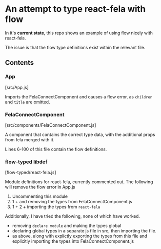 # An attempt to type react-fela with flow

In it's __current state__, this repo shows an example of using flow nicely
with react-fela.

The issue is that the flow type definitions exist within the relevant file.

## Contents

### App

[src/App.js]

Imports the FelaConnectComponent and causes a flow error, as `children`
and `title` are omitted.

### FelaConnectComponent

[src/components/FelaConnectComponent.js]

A component that contains the correct type data, with the additional
props from fela merged with it.

Lines 6-100 of this file contain the flow definitions.

### flow-typed libdef

[flow-typed/react-fela.js]

Module definitions for react-fela, currently commented out.
The following will remove the flow error in App.js

1. Uncommenting this module
2. 1 + and removing the types from FelaConnectComponent.js
3. 1 + 2 + importing the types from `react-fela`

Additionally, I have tried the following, none of which have worked.
- removing `declare module` and making the types global
- declaring global types in a separate js file in src,
 then importing the file.
- as above, along with explictly exporting the types from this file and
 explicitly importing the types into FelaConnectComponent.js